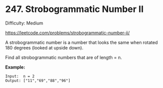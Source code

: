 # 247. Strobogrammatic Number II

Difficulty: Medium

https://leetcode.com/problems/strobogrammatic-number-ii/

A strobogrammatic number is a number that looks the same when rotated 180 degrees (looked at upside down).

Find all strobogrammatic numbers that are of length = n.

**Example:**
```
Input:  n = 2
Output: ["11","69","88","96"]
```
